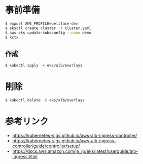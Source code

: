 # 事前準備
```bash
$ export AWS_PROFILE=bellface-dev
$ eksctl create cluster -f cluster.yaml
$ aws eks update-kubeconfig --name demo
$ kctx
```

## 作成
```bash
$ kubectl apply -k eks/alb/overlays
```

# 削除
```bash
$ kubectl delete -k eks/alb/overlays
```
# 参考リンク
- https://kubernetes-sigs.github.io/aws-alb-ingress-controller/
- https://kubernetes-sigs.github.io/aws-alb-ingress-controller/guide/controller/setup/
- https://docs.aws.amazon.com/ja_jp/eks/latest/userguide/alb-ingress.html
